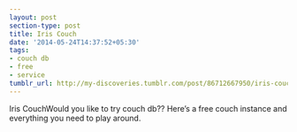 ```yaml
---
layout: post
section-type: post
title: Iris Couch
date: '2014-05-24T14:37:52+05:30'
tags:
- couch db
- free
- service
tumblr_url: http://my-discoveries.tumblr.com/post/86712667950/iris-couch
---
```

Iris CouchWould you like to try couch db?? Here’s a free couch instance and everything you need to play around. 
